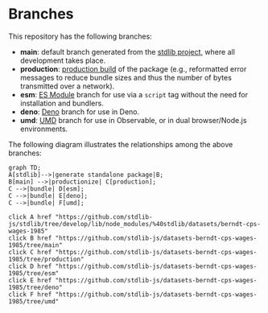 <!--

@license Apache-2.0

Copyright (c) 2022 The Stdlib Authors.

Licensed under the Apache License, Version 2.0 (the "License");
you may not use this file except in compliance with the License.
You may obtain a copy of the License at

    http://www.apache.org/licenses/LICENSE-2.0

Unless required by applicable law or agreed to in writing, software
distributed under the License is distributed on an "AS IS" BASIS,
WITHOUT WARRANTIES OR CONDITIONS OF ANY KIND, either express or implied.
See the License for the specific language governing permissions and
limitations under the License.

-->

# Branches

This repository has the following branches:

-   **main**: default branch generated from the [stdlib project][stdlib-url], where all development takes place.
-   **production**: [production build][production-url] of the package (e.g., reformatted error messages to reduce bundle sizes and thus the number of bytes transmitted over a network).
-   **esm**: [ES Module][esm-url] branch for use via a `script` tag without the need for installation and bundlers.
-   **deno**: [Deno][deno-url] branch for use in Deno.
-   **umd**: [UMD][umd-url] branch for use in Observable, or in dual browser/Node.js environments.

The following diagram illustrates the relationships among the above branches:

```mermaid
graph TD;
A[stdlib]-->|generate standalone package|B;
B[main] -->|productionize| C[production];
C -->|bundle| D[esm];
C -->|bundle| E[deno];
C -->|bundle| F[umd];

click A href "https://github.com/stdlib-js/stdlib/tree/develop/lib/node_modules/%40stdlib/datasets/berndt-cps-wages-1985"
click B href "https://github.com/stdlib-js/datasets-berndt-cps-wages-1985/tree/main"
click C href "https://github.com/stdlib-js/datasets-berndt-cps-wages-1985/tree/production"
click D href "https://github.com/stdlib-js/datasets-berndt-cps-wages-1985/tree/esm"
click E href "https://github.com/stdlib-js/datasets-berndt-cps-wages-1985/tree/deno"
click F href "https://github.com/stdlib-js/datasets-berndt-cps-wages-1985/tree/umd"
```

[stdlib-url]: https://github.com/stdlib-js/stdlib/tree/develop/lib/node_modules/%40stdlib/datasets/berndt-cps-wages-1985
[production-url]: https://github.com/stdlib-js/datasets-berndt-cps-wages-1985/tree/production
[deno-url]: https://github.com/stdlib-js/datasets-berndt-cps-wages-1985/tree/deno
[umd-url]: https://github.com/stdlib-js/datasets-berndt-cps-wages-1985/tree/umd
[esm-url]: https://github.com/stdlib-js/datasets-berndt-cps-wages-1985/tree/esm